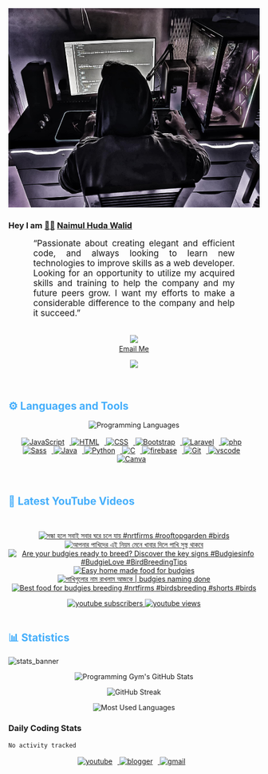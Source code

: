 <!-- ![github_cover_banner](https://www.digitalsolutionservices.com/img/services/web%20development.gif)-->

<div align="center" style="display:block;">
    <img height="400px" width="100%" alt="github cover banner" src="https://raw.githubusercontent.com/NaimulHudaWalid/NaimulHudaWalid/main/272276268_3114779035434264_920860974401480824_n.jpg"/> 
</div>

### Hey I am [👨🏻‍][facebook] [Naimul Huda Walid][youtube]



<p align:"center" style="text-align: justify; margin: 0 50px; font-size: 17px;" >
   “Passionate about creating elegant and efficient code, and always looking to learn new technologies to improve skills as a web developer. Looking for an opportunity to utilize my acquired skills and training to help the company and my future peers grow. I want my efforts to make a considerable difference to the company and help it succeed.”
<br>
<br>
<div align="center">

![](https://visitor-badge.glitch.me/badge?page_id=NaimulHudaWalid)
    <br />
[Email Me](mailto:dev.naimulhuda@gmail.com)
</div>
</p>
<!-- Typing SVG by DenverCoder1 - https://github.com/DenverCoder1/readme-typing-svg -->
<p align="center">
<!--   <a href="https://github.com/DenverCoder1/readme-typing-svg"> -->
    <img src="https://readme-typing-svg.herokuapp.com?color=E22FE4&width=380&height=45&lines=Open-Source+Enthusiast;Learning+In+Public;Empowering+Others;Nice+To+Meet+You+...&center=true"></a>

</p>
<br>
<!-- Languages and Tools -->

<h2 style="color: #44AEFB">⚙️ Languages and Tools</h2>
<div align="center" style="display:block;">
    <img width="100px" alt="Programming Languages" src="https://user-images.githubusercontent.com/78341798/194531121-47b0119a-ce00-439d-b586-125f86acb098.png"/> 
</div>
<br>   
<!-- Icons Resources -->
<!-- https://devicon.dev/ -->
<!-- https://cdn.jsdelivr.net/npm/simple-icons@v3/icons/ -->
<div align="center">
  <a href="https://developer.mozilla.org/en-US/docs/Web/JavaScript" target="_blank" rel="noreferrer">
      <img  alt="JavaScript" height="50px" style="padding-right:10px;" src="https://cdn.jsdelivr.net/gh/devicons/devicon/icons/javascript/javascript-plain.svg"/>
  </a>
  
 
  <a href="https://developer.mozilla.org/en-US/docs/Web/HTML" target="_blank" rel="noreferrer">
      <img  alt="HTML" height="50px" style="padding-right:10px;" src="https://cdn.jsdelivr.net/gh/devicons/devicon/icons/html5/html5-original.svg"/>
  </a>
  <a href="https://developer.mozilla.org/en-US/docs/Web/CSS" target="_blank" rel="noreferrer">
      <img  alt="CSS" height="50px" style="padding-right:10px;" src="https://cdn.jsdelivr.net/gh/devicons/devicon/icons/css3/css3-original.svg"/>
  </a>
  <a href="https://getbootstrap.com/" target="_blank" rel="noreferrer">
      <img  alt="Bootstrap" height="50px" style="padding-right:10px;" src="https://cdn.jsdelivr.net/gh/devicons/devicon/icons/bootstrap/bootstrap-original.svg"/>
  </a> 
  <a href="https://laravel.com/" target="_blank" rel="noreferrer">
      <img  alt="Laravel" height="50px" style="padding-right:10px;" src="https://cdn.jsdelivr.net/gh/devicons/devicon/icons/laravel/laravel-plain.svg"/>
  </a>
  <a href="https://www.php.net/" target="_blank" rel="noreferrer">
      <img  alt="php" height="50px" style="padding-right:10px;" src="https://cdn.jsdelivr.net/gh/devicons/devicon/icons/php/php-original.svg"/>
  </a>
  <a href="https://sass-lang.com/" target="_blank" rel="noreferrer">
      <img  alt="Sass" height="50px" style="padding-right:10px;" src="https://cdn.jsdelivr.net/gh/devicons/devicon/icons/sass/sass-original.svg"/>
  </a>
  <a href="https://www.java.com/en/" target="_blank" rel="noreferrer">
      <img  alt="Java" height="50px" style="padding-right:10px;" src="https://cdn.jsdelivr.net/gh/devicons/devicon/icons/java/java-original.svg"/>
  </a>    
  <a href="https://www.python.org/" target="_blank" rel="noreferrer">
      <img  alt="Python" height="50px" style="padding-right:10px;" src="https://cdn.jsdelivr.net/gh/devicons/devicon/icons/python/python-original.svg"/>
  </a>
  <a href="https://www.cprogramming.com/" target="_blank" rel="noreferrer">
      <img  alt="C" height="50px" style="padding-right:10px;" src="https://cdn.jsdelivr.net/gh/devicons/devicon/icons/c/c-original.svg"/>
  </a>
  
  <a href="https://firebase.google.com/" target="_blank" rel="noreferrer">
      <img  alt="firebase" height="50px" style="padding-right:10px;" src="https://cdn.jsdelivr.net/gh/devicons/devicon/icons/firebase/firebase-plain.svg"/>
  </a>
 
  <a href="https://git-scm.com/" target="_blank" rel="noreferrer">
      <img  alt="Git" height="50px" style="padding-right:10px;" src="https://cdn.jsdelivr.net/gh/devicons/devicon/icons/git/git-original.svg"/>
  </a>
  
  <a href="https://code.visualstudio.com/" target="_blank" rel="noreferrer">
      <img  alt="vscode" height="50px" style="padding-right:10px;"src="https://cdn.jsdelivr.net/gh/devicons/devicon/icons/vscode/vscode-original.svg"/>
  </a>
  <a href="https://www.canva.com/" target="_blank" rel="noreferrer">
      <img  alt="Canva" height="50px" style="padding-right:10px;" src="https://cdn.jsdelivr.net/gh/devicons/devicon/icons/canva/canva-original.svg"/> 
  </a>
</div>
<br>
<br>

<!-- Latest YouTube Videos -->

<h2 style="color: #44AEFB">🎦 Latest YouTube Videos</h2>
<br />

<!-- Resource/Reference: https://github.com/DenverCoder1/github-readme-youtube-cards -->
<div class="youtube videos cards" align="center">

<!-- BEGIN YOUTUBE-CARDS -->
[![সন্ধা হলে সবাই সবার ঘরে চলে যায় #nrtfirms #rooftopgarden #birds](https://ytcards.demolab.com/?id=Ccj62RcgQ8Q&title=%E0%A6%B8%E0%A6%A8%E0%A7%8D%E0%A6%A7%E0%A6%BE+%E0%A6%B9%E0%A6%B2%E0%A7%87+%E0%A6%B8%E0%A6%AC%E0%A6%BE%E0%A6%87+%E0%A6%B8%E0%A6%AC%E0%A6%BE%E0%A6%B0+%E0%A6%98%E0%A6%B0%E0%A7%87+%E0%A6%9A%E0%A6%B2%E0%A7%87+%E0%A6%AF%E0%A6%BE%E0%A7%9F+%23nrtfirms+%23rooftopgarden+%23birds&lang=en&timestamp=1728596913&background_color=%230d1117&title_color=%23ffffff&stats_color=%23dedede&max_title_lines=1&width=250&border_radius=5 "সন্ধা হলে সবাই সবার ঘরে চলে যায় #nrtfirms #rooftopgarden #birds")](https://www.youtube.com/watch?v=Ccj62RcgQ8Q)
[![আপনার পাখিদের এই নিয়ম মেনে খাবার দিলে পাখি সুস্থ থাকবে](https://ytcards.demolab.com/?id=dRE0_ugnFvs&title=%E0%A6%86%E0%A6%AA%E0%A6%A8%E0%A6%BE%E0%A6%B0+%E0%A6%AA%E0%A6%BE%E0%A6%96%E0%A6%BF%E0%A6%A6%E0%A7%87%E0%A6%B0+%E0%A6%8F%E0%A6%87+%E0%A6%A8%E0%A6%BF%E0%A7%9F%E0%A6%AE+%E0%A6%AE%E0%A7%87%E0%A6%A8%E0%A7%87+%E0%A6%96%E0%A6%BE%E0%A6%AC%E0%A6%BE%E0%A6%B0+%E0%A6%A6%E0%A6%BF%E0%A6%B2%E0%A7%87+%E0%A6%AA%E0%A6%BE%E0%A6%96%E0%A6%BF+%E0%A6%B8%E0%A7%81%E0%A6%B8%E0%A7%8D%E0%A6%A5+%E0%A6%A5%E0%A6%BE%E0%A6%95%E0%A6%AC%E0%A7%87&lang=en&timestamp=1728429913&background_color=%230d1117&title_color=%23ffffff&stats_color=%23dedede&max_title_lines=1&width=250&border_radius=5 "আপনার পাখিদের এই নিয়ম মেনে খাবার দিলে পাখি সুস্থ থাকবে")](https://www.youtube.com/watch?v=dRE0_ugnFvs)
[![Are your budgies ready to breed? Discover the key signs #Budgiesinfo #BudgieLove #BirdBreedingTips](https://ytcards.demolab.com/?id=Y4ttWKh7f8A&title=Are+your+budgies+ready+to+breed%3F+Discover+the+key+signs+%23Budgiesinfo+%23BudgieLove+%23BirdBreedingTips&lang=en&timestamp=1728200024&background_color=%230d1117&title_color=%23ffffff&stats_color=%23dedede&max_title_lines=1&width=250&border_radius=5 "Are your budgies ready to breed? Discover the key signs #Budgiesinfo #BudgieLove #BirdBreedingTips")](https://www.youtube.com/watch?v=Y4ttWKh7f8A)
[![Easy home made food for budgies](https://ytcards.demolab.com/?id=VnD73UnkgFc&title=Easy+home+made+food+for+budgies&lang=en&timestamp=1728165050&background_color=%230d1117&title_color=%23ffffff&stats_color=%23dedede&max_title_lines=1&width=250&border_radius=5 "Easy home made food for budgies")](https://www.youtube.com/watch?v=VnD73UnkgFc)
[![পাখিগুলোর নাম রাখলাম আজকে | budgies naming done](https://ytcards.demolab.com/?id=uMNmn2UFrso&title=%E0%A6%AA%E0%A6%BE%E0%A6%96%E0%A6%BF%E0%A6%97%E0%A7%81%E0%A6%B2%E0%A7%8B%E0%A6%B0+%E0%A6%A8%E0%A6%BE%E0%A6%AE+%E0%A6%B0%E0%A6%BE%E0%A6%96%E0%A6%B2%E0%A6%BE%E0%A6%AE+%E0%A6%86%E0%A6%9C%E0%A6%95%E0%A7%87+%7C+budgies+naming+done&lang=en&timestamp=1728081072&background_color=%230d1117&title_color=%23ffffff&stats_color=%23dedede&max_title_lines=1&width=250&border_radius=5 "পাখিগুলোর নাম রাখলাম আজকে | budgies naming done")](https://www.youtube.com/watch?v=uMNmn2UFrso)
[![Best food for budgies breeding #nrtfirms #birdsbreeding #shorts #birds](https://ytcards.demolab.com/?id=HxmzejbECVw&title=Best+food+for+budgies+breeding+%23nrtfirms+%23birdsbreeding+%23shorts+%23birds&lang=en&timestamp=1727539526&background_color=%230d1117&title_color=%23ffffff&stats_color=%23dedede&max_title_lines=1&width=250&border_radius=5 "Best food for budgies breeding #nrtfirms #birdsbreeding #shorts #birds")](https://www.youtube.com/watch?v=HxmzejbECVw)
<!-- END YOUTUBE-CARDS -->
</div>

<!-- Begin Youtube Buttons -->
<!-- Resource/Reference:  https://github.com/DenverCoder1/custom-icon-badges -->
<div class="youtube buttons" align="center">
    <a href="https://www.youtube.com/channel/UCa3YaFwzSII0kKg3Nads2dQ"  target="_blank">
        <img alt="youtube subscribers" src="https://img.shields.io/youtube/channel/subscribers/UCa3YaFwzSII0kKg3Nads2dQ?logo=youtube&logoColor=red&style=for-the-badge"/>
    </a> 
    <a href="https://www.youtube.com/channel/UCa3YaFwzSII0kKg3Nads2dQ"  target="_blank">
        <img alt="youtube views" src="https://custom-icon-badges.demolab.com/youtube/channel/views/UCa3YaFwzSII0kKg3Nads2dQ?color=%23E05D44&logo=eye&logoColor=white&style=for-the-badge&labelColor=#555555"/>
    </a> 
</div>
<br>
<!-- End Youtube Buttons -->

<!-- Statistics -->

<h2 style="color: #44AEFB">📊 Statistics</h2>

![stats_banner](https://user-images.githubusercontent.com/78341798/194534778-d662496c-ae00-4e8d-ae9b-b90912054e7f.gif)

<!-- Begin Stats Cards -->
<!-- Resources:  -->
<!-- Github & Languages Stats: https://github.com/naimul15-12090/github-readme-stats --> 
<!-- Streak Stats: https://github.com/denvercoder1/github-readme-streak-stats -->
<!-- Change the value after ?username= to your GitHub username. -->
<div class="stats" align="center">

![Programming Gym's GitHub Stats](https://github-readme-stats.vercel.app/api?username=NaimulHudaWalid&hide=stars&count_private=true&show_icons=true&theme=algolia&border_radius=20)

![GitHub Streak](https://streak-stats.demolab.com?user=NaimulHudaWalid&count_private=true&theme=algolia&border_radius=22)

![Most Used Languages](https://github-readme-stats.vercel.app/api/top-langs/?username=NaimulHudaWalid&langs_count=8&layout=compact&show_icons=true&theme=algolia&border_radius=20)
    
<!-- ![Top Langs](https://github-readme-stats.vercel.app/api/top-langs/?username=naimul15-12090&langs_count=8) -->
<!-- [![Top Langs](https://github-readme-stats.vercel.app/api/top-langs/?username=naimul15-12090&layout=compact)](https://github.com/anuraghazra/github-readme-stats)
 -->
    
</div>
<!--  End Stats Cards -->



### Daily Coding Stats
<!--START_SECTION:waka-->

```txt
No activity tracked
```

<!--END_SECTION:waka-->
<!-- Begin Footer -->
<!-- Icons Resources -->
<!-- https://devicon.dev/ -->
<div class="footer" align="center" style="margin:15px;">
    <a href="https://www.youtube.com/channel/UCa3YaFwzSII0kKg3Nads2dQ" target="_blank">
        <img  style="margin:0 10px 10px 0;" src="https://user-images.githubusercontent.com/78341798/194531650-698ef1b1-9cbd-4b4f-96ef-5a2ec4b5d7e6.svg" alt="youtube" width="40px"/>
    </a>
    <a href="https://www.linkedin.com/in/naimulhudawalid/" target="_blank">
        <img style="margin:0 10px 10px 0;" src="https://user-images.githubusercontent.com/78341798/194531458-b5dfeb1b-bad5-4dfa-909a-2e402262db9a.svg" alt="blogger" width="40px"/>
    </a>
    <a href="mailto:dev.naimulhuda@gmail.com" target="_blank">
        <img style="margin:0 10px 10px 0;" src="https://user-images.githubusercontent.com/78341798/194531383-ddb2b774-5bb9-491c-b601-4a4a7d9792fb.svg" alt="gmail" width="40px"/>
    </a>
</div>
<!-- End Footer -->

[youtube]: https://www.youtube.com/channel/UCa3YaFwzSII0kKg3Nads2dQ
[facebook]: https://www.facebook.com/profile.php?id=100007065945838
